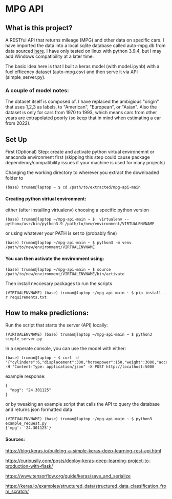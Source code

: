 # MPG API
## What is this project?
A RESTful API that returns mileage (MPG) and other data on specific cars. I have imported the data into a local sqlite database called auto-mpg.db from data sourced [here](https://www.kaggle.com/uciml/autompg-dataset). I have only tested on linux with python 3.9.4, but I may add Windows compatibility at a later time.

The basic idea here is that I built a keras model (with model.ipynb) with a fuel efficency dataset (auto-mpg.csv) and then serve it via API (simple_server.py).

### A couple of model notes:
The dataset itself is composed of. I have replaced the ambigious "origin" that uses 1,2,3 as labels, to "American", "European", or "Asian". Also the dataset is only for cars from 1970 to 1993, which means cars from other years are extrapolated poorly (so keep that in mind when estimating a car from 2022).

## Set Up
First (Optional) Step: create and activate python virtual environemnt or anaconda environment first (skipping this step could cause package dependency/compatibility issues if your machine is used for many projects)

Changing the working directory to wherever you extract the downloaded folder to
```
(base) truman@laptop ~ $ cd /path/to/extracted/mpg-api-main
```

#### Creating python virtual environment:
either (after installing virtualenv) choosing a specific python version
```
(base) truman@laptop ~/mpg-api-main ~ $  virtualenv --python=/usr/bin/python3.9 /path/to/new/environment/VIRTUALENVNAME 
```
or using whatever your PATH is set to (probably fine)
```
(base) truman@laptop ~/mpg-api-main ~ $ python3 -m venv /path/to/new/environment/VIRTUALENVNAME 
```
#### You can then activate the environment using:
```
(base) truman@laptop ~/mpg-api-main ~ $ source /path/to/new/environment/VIRTUALENVNAME/bin/activate
```

Then install neccesary packages to run the scripts
```
(VIRTUALENVNAME) (base) truman@laptop ~/mpg-api-main ~ $ pip install -r requirements.txt 
```

## How to make predictions:
Run the script that starts the server (API) locally:
```
(VIRTUALENVNAME) (base) truman@laptop ~/mpg-api-main ~ $ python3 simple_server.py
```

In a seperate console, you can use the model with either:
```
(base) truman@laptop ~ $ curl -d '{"cylinders":6,"displacement":300,"horsepower":150,"weight":3000,"acceleration":10,"modelyear":85,"origin":"American"}' -H "Content-Type: application/json" -X POST http://localhost:5000
```
example response:
```
{
  "mpg": "24.301125"
}
```

or by tweaking an example script that calls the API to query the database and returns json formatted data

```
(VIRTUALENVNAME) (base) truman@laptop ~/mpg-api-main ~ $ python3 example_request.py
{'mpg': '24.301125'}
```

#### Sources:

https://blog.keras.io/building-a-simple-keras-deep-learning-rest-api.html

https://curiousily.com/posts/deploy-keras-deep-learning-project-to-production-with-flask/

https://www.tensorflow.org/guide/keras/save_and_serialize

https://keras.io/examples/structured_data/structured_data_classification_from_scratch/
